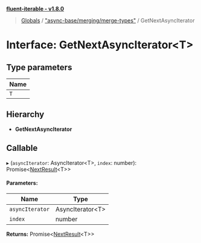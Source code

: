 **[fluent-iterable - v1.8.0](../README.md)**

> [Globals](../README.md) / ["async-base/merging/merge-types"](../modules/_async_base_merging_merge_types_.md) / GetNextAsyncIterator

# Interface: GetNextAsyncIterator\<T>

## Type parameters

Name |
------ |
`T` |

## Hierarchy

* **GetNextAsyncIterator**

## Callable

▸ (`asyncIterator`: AsyncIterator\<T>, `index`: number): Promise\<[NextResult](_async_base_merging_merge_types_.nextresult.md)\<T>>

#### Parameters:

Name | Type |
------ | ------ |
`asyncIterator` | AsyncIterator\<T> |
`index` | number |

**Returns:** Promise\<[NextResult](_async_base_merging_merge_types_.nextresult.md)\<T>>
